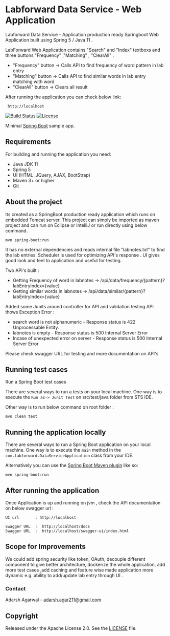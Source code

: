 
# Labforward Data Service - Web Application

Labforward Data Service - Application production ready Springboot Web Application built using Spring 5 / Java 11 .

LabForward Web Application contains "Search"  and "Index" textboxs  and three buttons "Frequency" ,"Matching" , "ClearAll"  .

 - "Frequency" button -> Calls API to find frequency of word pattern in
   lab entry
 - "Matching" button  -> Calls API to find similar words in lab entry
   matching with word
 - "ClearAll" button  -> Clears all result

            
After running the application you can check below link: 
```shell
 http://localhost
```           
          
[![Build Status](https://travis-ci.org/codecentric/springboot-sample-app.svg?branch=master)](https://travis-ci.org/codecentric/springboot-sample-app)
[![License](http://img.shields.io/:license-apache-blue.svg)](http://www.apache.org/licenses/LICENSE-2.0.html)

Minimal [Spring Boot](http://projects.spring.io/spring-boot/) sample app.

## Requirements

For building and running the application you need:

 - Java JDK 11 
 - Spring 5
 - UI (HTML ,JQuery, AJAX, BootStrap)
 - Maven 3+ or higher
 - Git

## About the project
 
 Its created as a SpringBoot production ready application which runs on embedded Tomcat server. This project can simply be imported as maven project and can run on Eclipse or IntelliJ or run directly using below command. 
 
 ```shell
mvn spring-boot:run
```
It has no external dependencies and reads internal file  "labnotes.txt" to find the lab entries. Scheduler is used for optimizing API's response . UI gives good look and feel to application and useful for testing. 
 
 Two APi's built : 
 - Getting Frequency of word in labnotes ->  /api/data/frequency/{pattern}?labEntryIndex={value} 
 - Getting similar words in labnotes     ->  /api/data/similar/{pattern}?labEntryIndex={value}  
 
Added some Junits around controller for API and validation testing
API thows Exception Error  : 
 -  search word is not alphanumeric - Response status is 422
   Unprocessable Entity. 
  - labnotes is empty  - Response status is
   500 Internal Server Error  
  - Incase of unexpected error on
   server - Response status is 500 Internal Server Error

 

Please check swagger URL for testing and more documentation on API's

## Running test cases

Run a Spring Boot test cases

There are several ways to run a tests on your local machine. One way is to execute the `Run as-> Junit Test` on src/test/java folder from STS IDE.

Other way is to run below command on root folder : 

```shell
mvn clean test
```

## Running the application locally

There are several ways to run a Spring Boot application on your local machine. One way is to execute the `main` method in the `com.labforward.DataServiceApplication` class from your IDE.

Alternatively you can use the [Spring Boot Maven plugin](https://docs.spring.io/spring-boot/docs/current/reference/html/build-tool-plugins-maven-plugin.html) like so:

```shell
mvn spring-boot:run
```

## After running the application

Once Application is up and running on jvm , check the API documentation on below swagger url : 

```shell
UI url       : http://localhost

Swagger URL  :  http://localhost/docs
Swagger URL  :  http://localhost/swagger-ui/index.html
```

## Scope for Improvements

We could add spring security like token, OAuth, decouple different component to give better architecture,  dockerize the whole application, add more test cases ,add caching and feature wise made application more dynamic e.g. ability to add/update lab entry through UI . 
  
### Contact

Adarsh Agarwal - adarsh.agar211@gmail.com

## Copyright

Released under the Apache License 2.0. See the [LICENSE](https://github.com/codecentric/springboot-sample-app/blob/master/LICENSE) file.
